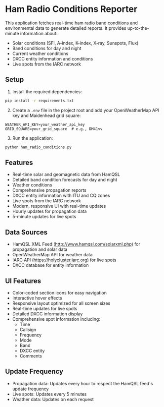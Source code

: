 # Ham Radio Conditions Reporter

This application fetches real-time ham radio band conditions and environmental data to generate detailed reports. It provides up-to-the-minute information about:

- Solar conditions (SFI, A-index, K-index, X-ray, Sunspots, Flux)
- Band conditions for day and night
- Current weather conditions
- DXCC entity information and conditions
- Live spots from the IARC network

## Setup

1. Install the required dependencies:
```bash
pip install -r requirements.txt
```

2. Create a `.env` file in the project root and add your OpenWeatherMap API key and Maidenhead grid square:
```
WEATHER_API_KEY=your_weather_api_key
GRID_SQUARE=your_grid_square  # e.g., DM41vv
```

3. Run the application:
```bash
python ham_radio_conditions.py
```

## Features

- Real-time solar and geomagnetic data from HamQSL
- Detailed band condition forecasts for day and night
- Weather conditions
- Comprehensive propagation reports
- DXCC entity information with ITU and CQ zones
- Live spots from the IARC network
- Modern, responsive UI with real-time updates
- Hourly updates for propagation data
- 5-minute updates for live spots

## Data Sources

- HamQSL XML Feed (http://www.hamqsl.com/solarxml.php) for propagation and solar data
- OpenWeatherMap API for weather data
- IARC API (https://holycluster.iarc.org) for live spots
- DXCC database for entity information

## UI Features

- Color-coded section icons for easy navigation
- Interactive hover effects
- Responsive layout optimized for all screen sizes
- Real-time updates for live spots
- Detailed DXCC information display
- Comprehensive spot information including:
  - Time
  - Callsign
  - Frequency
  - Mode
  - Band
  - DXCC entity
  - Comments

## Update Frequency

- Propagation data: Updates every hour to respect the HamQSL feed's update frequency
- Live spots: Updates every 5 minutes
- Weather data: Updates on each request 